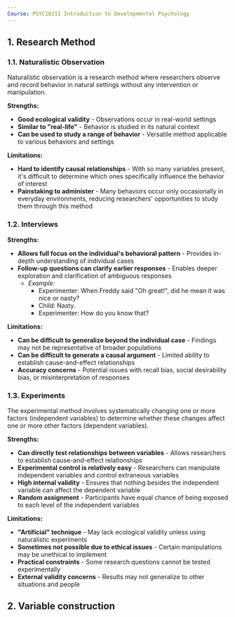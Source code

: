 ```yaml
---
Course: PSYC10211 Introduction to Developmental Psychology
---
```

## 1. Research Method
### 1.1. Naturalistic Observation

Naturalistic observation is a research method where researchers observe and record behavior in natural settings without any intervention or manipulation.

**Strengths:**
- **Good ecological validity** - Observations occur in real-world settings
- **Similar to "real-life"** - Behavior is studied in its natural context
- **Can be used to study a range of behavior** - Versatile method applicable to various behaviors and settings

**Limitations:**
- **Hard to identify causal relationships** - With so many variables present, it's difficult to determine which ones specifically influence the behavior of interest
- **Painstaking to administer** - Many behaviors occur only occasionally in everyday environments, reducing researchers' opportunities to study them through this method
### 1.2. Interviews

**Strengths:**
- **Allows full focus on the individual's behavioral pattern** - Provides in-depth understanding of individual cases
- **Follow-up questions can clarify earlier responses** - Enables deeper exploration and clarification of ambiguous responses
  - *Example:*
    - Experimenter: When Freddy said "Oh great!", did he mean it was nice or nasty?
    - Child: Nasty.
    - Experimenter: How do you know that?

**Limitations:**
- **Can be difficult to generalize beyond the individual case** - Findings may not be representative of broader populations
- **Can be difficult to generate a causal argument** - Limited ability to establish cause-and-effect relationships
- **Accuracy concerns** - Potential issues with recall bias, social desirability bias, or misinterpretation of responses

### 1.3. Experiments

The experimental method involves systematically changing one or more factors (independent variables) to determine whether these changes affect one or more other factors (dependent variables).

**Strengths:**
- **Can directly test relationships between variables** - Allows researchers to establish cause-and-effect relationships
- **Experimental control is relatively easy** - Researchers can manipulate independent variables and control extraneous variables
- **High internal validity** - Ensures that nothing besides the independent variable can affect the dependent variable
- **Random assignment** - Participants have equal chance of being exposed to each level of the independent variables 

**Limitations:**
- **"Artificial" technique** - May lack ecological validity unless using naturalistic experiments
- **Sometimes not possible due to ethical issues** - Certain manipulations may be unethical to implement
- **Practical constraints** - Some research questions cannot be tested experimentally
- **External validity concerns** - Results may not generalize to other situations and people

## 2. Variable construction

